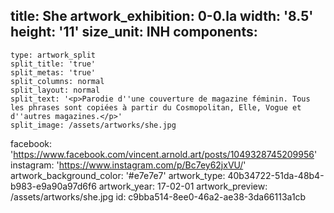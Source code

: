 title: She
artwork_exhibition: 0-0.la
width: '8.5'
height: '11'
size_unit: INH
components:
  -
    type: artwork_split
    split_title: 'true'
    split_metas: 'true'
    split_columns: normal
    split_layout: normal
    split_text: '<p>Parodie d''une couverture de magazine féminin. Tous les phrases sont copiées à partir du Cosmopolitan, Elle, Vogue et d''autres magazines.</p>'
    split_image: /assets/artworks/she.jpg
facebook: 'https://www.facebook.com/vincent.arnold.art/posts/1049328745209956'
instagram: 'https://www.instagram.com/p/Bc7ey62jxVU/'
artwork_background_color: '#e7e7e7'
artwork_type: 40b34722-51da-48b4-b983-e9a90a97d6f6
artwork_year: 17-02-01
artwork_preview: /assets/artworks/she.jpg
id: c9bba514-8ee0-46a2-ae38-3da66113a1cb
